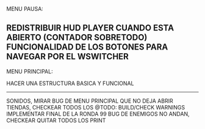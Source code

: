 MENU PAUSA:

REDISTRIBUIR HUD PLAYER CUANDO ESTA ABIERTO (CONTADOR SOBRETODO)
FUNCIONALIDAD DE LOS BOTONES PARA NAVEGAR POR EL WSWITCHER
-------------------------------------------------------------------
MENU PRINCIPAL:

HACER UNA ESTRUCTURA BASICA Y FUNCIONAL

-------------------------------------------------------------------
SONIDOS,
MIRAR BUG DE MENU PRINCIPAL QUE NO DEJA ABRIR TIENDAS,
CHECKEAR TODOS LOS @TODO:
BUILD/CHECK WARNINGS
IMPLEMENTAR FINAL DE LA RONDA 99
BUG DE ENEMIGOS NO ANDAN, CHECKEAR
QUITAR TODOS LOS PRINT